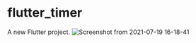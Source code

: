 # flutter_timer

A new Flutter project.
![Screenshot from 2021-07-19 16-18-41](https://user-images.githubusercontent.com/40697299/128000499-0ea2964c-8d9a-4a21-a469-ad4dba760c94.png)
